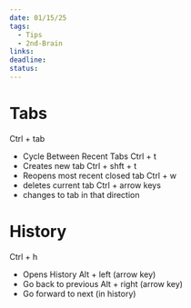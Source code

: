 ```yaml
---
date: 01/15/25
tags:
  - Tips
  - 2nd-Brain
links: 
deadline: 
status:
---
```

# Tabs
Ctrl + tab
- Cycle Between Recent Tabs
Ctrl + t
- Creates new tab
Ctrl + shft + t
- Reopens most recent closed tab
Ctrl + w
- deletes current tab
Ctrl + arrow keys
- changes to tab in that direction
# History
Ctrl + h
- Opens History
Alt + left (arrow key)
- Go back to previous
Alt + right (arrow key)
- Go forward to next (in history)